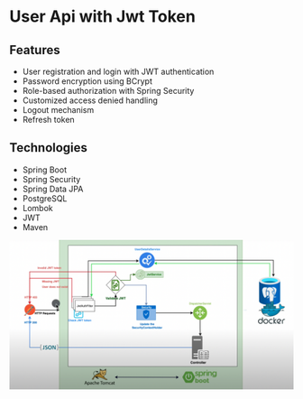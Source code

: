 # User Api with Jwt Token

## Features
* User registration and login with JWT authentication
* Password encryption using BCrypt
* Role-based authorization with Spring Security
* Customized access denied handling
* Logout mechanism
* Refresh token


## Technologies
- Spring Boot
- Spring Security
- Spring Data JPA
- PostgreSQL
- Lombok
- JWT
- Maven

![alt text](./schema.png)